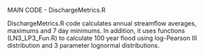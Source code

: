 MAIN CODE - DischargeMetrics.R

DischargeMetrics.R code calculates annual streamflow averages, maximums and 7 day minimums. In addition, it uses functions (LN3_LP3_Fun.R) to calculate 100 year flood using log-Pearson III distribution and 3 parameter lognormal distributions. 
